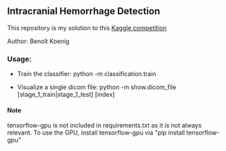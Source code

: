 ## Intracranial Hemorrhage Detection

This repository is my solution to this [Kaggle competition](https://www.kaggle.com/c/rsna-intracranial-hemorrhage-detection)

Author: Benoît Koenig

### Usage:

- Train the classifier: python -m classification.train

- Visualize a single dicom file: python -m show.dicom_file [stage_1_train|stage_1_test] [index]

#### Note

tensorflow-gpu is not included in requirements.txt as it is not always relevant. To use the GPU, install tensorflow-gpu via "pip install tensorflow-gpu"
